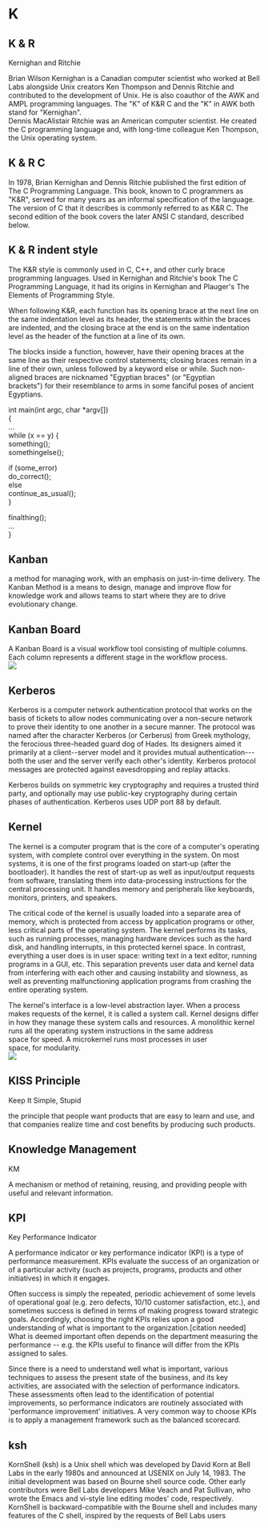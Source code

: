 # K

##  K & R

Kernighan and Ritchie

Brian Wilson Kernighan is a Canadian computer scientist who worked at
Bell Labs alongside Unix creators Ken Thompson and Dennis Ritchie and
contributed to the development of Unix. He is also coauthor of the AWK
and AMPL programming languages. The "K" of K&R C and the "K" in AWK both
stand for "Kernighan".\
Dennis MacAlistair Ritchie was an American computer scientist. He
created the C programming language and, with long-time colleague Ken
Thompson, the Unix operating system.

##  K & R C

In 1978, Brian Kernighan and Dennis Ritchie published the first edition
of The C Programming Language. This book, known to C programmers as
"K&R", served for many years as an informal specification of the
language. The version of C that it describes is commonly referred to as
K&R C. The second edition of the book covers the later ANSI C standard,
described below.

##  K & R indent style

The K&R style is commonly used in C, C++, and other curly brace
programming languages. Used in Kernighan and Ritchie's book The C
Programming Language, it had its origins in Kernighan and Plauger's The
Elements of Programming Style.

When following K&R, each function has its opening brace at the next line
on the same indentation level as its header, the statements within the
braces are indented, and the closing brace at the end is on the same
indentation level as the header of the function at a line of its own.

The blocks inside a function, however, have their opening braces at the
same line as their respective control statements; closing braces remain
in a line of their own, unless followed by a keyword else or while. Such
non-aligned braces are nicknamed "Egyptian braces" (or "Egyptian
brackets") for their resemblance to arms in some fanciful poses of
ancient Egyptians.

int main(int argc, char \*argv\[\])\
{\
...\
while (x == y) {\
something();\
somethingelse();

if (some\_error)\
do\_correct();\
else\
continue\_as\_usual();\
}

finalthing();\
...\
}

##  Kanban

a method for managing work, with an emphasis on just-in-time delivery.
The Kanban Method is a means to design, manage and improve flow for
knowledge work and allows teams to start where they are to drive
evolutionary change.

##  Kanban Board

A Kanban Board is a visual workflow tool consisting of multiple columns.
Each column represents a different stage in the workflow process.\
![](https://markbac.github.io/Glossary/attachments/15008448/15008447.png?width=480)

##  Kerberos

Kerberos is a computer network authentication protocol that works on the
basis of tickets to allow nodes communicating over a non-secure network
to prove their identity to one another in a secure manner. The protocol
was named after the character Kerberos (or Cerberus) from Greek
mythology, the ferocious three-headed guard dog of Hades. Its designers
aimed it primarily at a client--server model and it provides mutual
authentication---both the user and the server verify each other's
identity. Kerberos protocol messages are protected against eavesdropping
and replay attacks.

Kerberos builds on symmetric key cryptography and requires a trusted
third party, and optionally may use public-key cryptography during
certain phases of authentication. Kerberos uses UDP port 88 by default.

##  Kernel

The kernel is a computer program that is the core of a computer's
operating system, with complete control over everything in the system.
On most systems, it is one of the first programs loaded on start-up
(after the bootloader). It handles the rest of start-up as well as
input/output requests from software, translating them into
data-processing instructions for the central processing unit. It handles
memory and peripherals like keyboards, monitors, printers, and speakers.

The critical code of the kernel is usually loaded into a separate area
of memory, which is protected from access by application programs or
other, less critical parts of the operating system. The kernel performs
its tasks, such as running processes, managing hardware devices such as
the hard disk, and handling interrupts, in this protected kernel space.
In contrast, everything a user does is in user space: writing text in a
text editor, running programs in a GUI, etc. This separation prevents
user data and kernel data from interfering with each other and causing
instability and slowness, as well as preventing malfunctioning
application programs from crashing the entire operating system.

The kernel's interface is a low-level abstraction layer. When a process
makes requests of the kernel, it is called a system call. Kernel designs
differ in how they manage these system calls and resources. A monolithic
kernel runs all the operating system instructions in the same address
space for speed. A microkernel runs most processes in user
space, for modularity.\
![](https://markbac.github.io/Glossary/attachments/15008448/15008455.png?width=379)

##  KISS Principle

Keep It Simple, Stupid

the principle that people want products that are easy to learn and use,
and that companies realize time and cost benefits by producing such
products.

##  Knowledge Management

KM

A mechanism or method of retaining, reusing, and providing people with
useful and relevant information.

##  KPI

Key Performance Indicator

A performance indicator or key performance indicator (KPI) is a type of
performance measurement. KPIs evaluate the success of an organization or
of a particular activity (such as projects, programs, products and other
initiatives) in which it engages.

Often success is simply the repeated, periodic achievement of some
levels of operational goal (e.g. zero defects, 10/10 customer
satisfaction, etc.), and sometimes success is defined in terms of making
progress toward strategic goals. Accordingly, choosing the right KPIs
relies upon a good understanding of what is important to the
organization.\[citation needed\] What is deemed important often depends
on the department measuring the performance -- e.g. the KPIs useful to
finance will differ from the KPIs assigned to sales.

Since there is a need to understand well what is important, various
techniques to assess the present state of the business, and its key
activities, are associated with the selection of performance indicators.
These assessments often lead to the identification of potential
improvements, so performance indicators are routinely associated with
'performance improvement' initiatives. A very common way to choose KPIs
is to apply a management framework such as the balanced scorecard.

##  ksh

KornShell (ksh) is a Unix shell which was developed by David Korn at
Bell Labs in the early 1980s and announced at USENIX on July 14, 1983.
The initial development was based on Bourne shell source code. Other
early contributors were Bell Labs developers Mike Veach and Pat
Sullivan, who wrote the Emacs and vi-style line editing modes' code,
respectively. KornShell is backward-compatible with the Bourne shell and
includes many features of the C shell, inspired by the requests of Bell
Labs users
